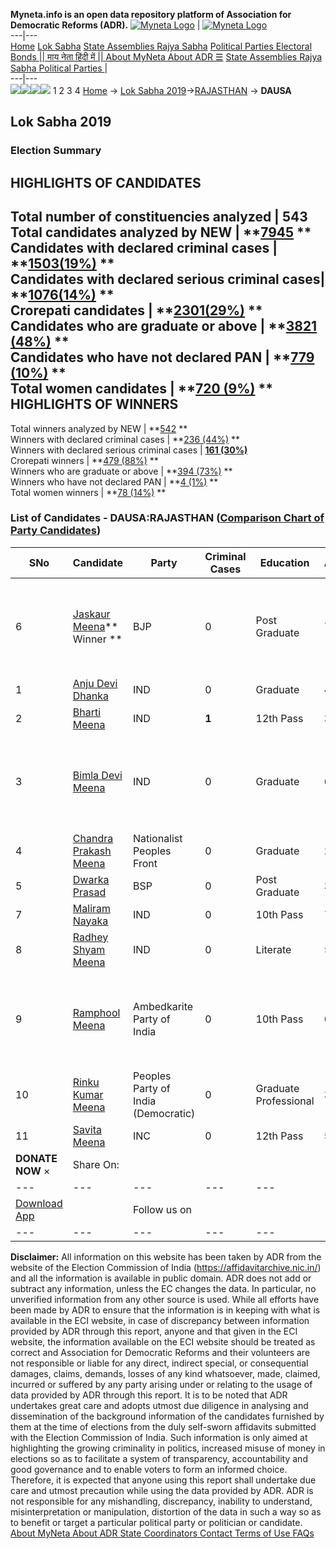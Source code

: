 **Myneta.info is an open data repository platform of Association for Democratic Reforms (ADR).**
[![Myneta Logo](https://www.myneta.info/lib/img/myneta-logo.png)](https://www.myneta.info/) | [![Myneta Logo](https://www.myneta.info/lib/img/adr-logo.png)](https://adrindia.org)  
---|---  
[Home](https://www.myneta.info/) [Lok Sabha](https://www.myneta.info/#ls "Lok Sabha") [ State Assemblies ](https://www.myneta.info/#sa "State Assemblies") [Rajya Sabha](https://www.myneta.info/#rs "Rajya Sabha") [Political Parties ](https://www.myneta.info/party "Political Parties") [ Electoral Bonds ](https://www.myneta.info/electoral_bonds "Electoral Bonds") [ || माय नेता हिंदी में || ](https://translate.google.co.in/translate?prev=hp&hl=en&js=y&u=www.myneta.info&sl=en&tl=hi&history_state0=) [ About MyNeta ](https://adrindia.org/content/about-myneta) [ About ADR ](https://adrindia.org/about-adr/who-we-are) [☰](javascript:void\(0\))
[ State Assemblies ](https://www.myneta.info/#sa "State Assemblies") [ Rajya Sabha ](https://www.myneta.info/#rs "Rajya Sabha") [ Political Parties ](https://www.myneta.info/party "Political Parties")
|   
---|---  
![](https://www.myneta.info/lib/img/banner/banner-1.png)![](https://www.myneta.info/lib/img/banner/banner-2.png)![](https://www.myneta.info/lib/img/banner/banner-3.png)![](https://www.myneta.info/lib/img/banner/banner-4.png)
1  2  3  4 
[Home](https://www.myneta.info/) → [Lok Sabha 2019](https://www.myneta.info/LokSabha2019/)→[RAJASTHAN](https://www.myneta.info/LokSabha2019/index.php?action=show_constituencies&state_id=53) → **DAUSA**
### 
## Lok Sabha 2019
###  Election Summary 
HIGHLIGHTS OF CANDIDATES  
---  
Total number of constituencies analyzed |  543   
Total candidates analyzed by NEW | **[7945](https://www.myneta.info/LokSabha2019/index.php?action=summary&subAction=candidates_analyzed&sort=candidate#summary) **  
Candidates with declared criminal cases | **[1503(19%)](https://www.myneta.info/LokSabha2019/index.php?action=summary&subAction=crime&sort=candidate#summary) **  
Candidates with declared serious criminal cases| **[1076(14%)](https://www.myneta.info/LokSabha2019/index.php?action=summary&subAction=serious_crime&sort=candidate#summary) **  
Crorepati candidates | **[2301(29%)](https://www.myneta.info/LokSabha2019/index.php?action=summary&subAction=crorepati&sort=candidate#summary) **  
Candidates who are graduate or above | **[3821 (48%)](https://www.myneta.info/LokSabha2019/index.php?action=summary&subAction=education&sort=candidate#summary) **  
Candidates who have not declared PAN | **[779 (10%)](https://www.myneta.info/LokSabha2019/index.php?action=summary&subAction=without_pan&sort=candidate#summary) **  
Total women candidates | **[720 (9%)](https://www.myneta.info/LokSabha2019/index.php?action=summary&subAction=women_candidate&sort=candidate#summary) **  
HIGHLIGHTS OF WINNERS  
---  
Total winners analyzed by NEW | **[542](https://www.myneta.info/LokSabha2019/index.php?action=summary&subAction=winner_analyzed&sort=candidate#summary) **  
Winners with declared criminal cases | **[236 (44%)](https://www.myneta.info/LokSabha2019/index.php?action=summary&subAction=winner_crime&sort=candidate#summary) **  
Winners with declared serious criminal cases | **[161 (30%)](https://www.myneta.info/LokSabha2019/index.php?action=summary&subAction=winner_serious_crime&sort=candidate#summary)**  
Crorepati winners | **[479 (88%)](https://www.myneta.info/LokSabha2019/index.php?action=summary&subAction=winner_crorepati&sort=candidate#summary) **  
Winners who are graduate or above | **[394 (73%)](https://www.myneta.info/LokSabha2019/index.php?action=summary&subAction=winner_education&sort=candidate#summary) **  
Winners who have not declared PAN | **[4 (1%)](https://www.myneta.info/LokSabha2019/index.php?action=summary&subAction=winner_without_pan&sort=candidate#summary) **  
Total women winners | **[78 (14%)](https://www.myneta.info/LokSabha2019/index.php?action=summary&subAction=winner_women&sort=candidate#summary) **  
### List of Candidates - DAUSA:RAJASTHAN ([Comparison Chart of Party Candidates](https://www.myneta.info/LokSabha2019/comparisonchart.php?constituency_id=802))
SNo | Candidate| Party| Criminal Cases| Education| Age| Total Assets| Liabilities  
---|---|---|---|---|---|---|---  
6  | [Jaskaur Meena](https://www.myneta.info/LokSabha2019/candidate.php?candidate_id=11711)** Winner ** | BJP | 0 | Post Graduate| 71 | ![](https://myneta.info/image_v2.php?myneta_folder=LokSabha2019&candidate_id=11711&col=ta) | ![](https://myneta.info/image_v2.php?myneta_folder=LokSabha2019&candidate_id=11711&col=lia)  
1  | [Anju Devi Dhanka](https://www.myneta.info/LokSabha2019/candidate.php?candidate_id=11712) | IND | 0 | Graduate| 42 | Rs 71,55,513 ~ 71 Lacs+ | Rs 24,50,000 ~ 24 Lacs+  
2  | [Bharti Meena](https://www.myneta.info/LokSabha2019/candidate.php?candidate_id=11714) | IND | **1** | 12th Pass| 30 | Rs 33,71,000 ~ 33 Lacs+ | Rs 6,50,000 ~ 6 Lacs+  
3  | [Bimla Devi Meena](https://www.myneta.info/LokSabha2019/candidate.php?candidate_id=11541) | IND | 0 | Graduate| 61 | ![](https://myneta.info/image_v2.php?myneta_folder=LokSabha2019&candidate_id=11541&col=ta) | ![](https://myneta.info/image_v2.php?myneta_folder=LokSabha2019&candidate_id=11541&col=lia)  
4  | [Chandra Prakash Meena](https://www.myneta.info/LokSabha2019/candidate.php?candidate_id=11716) | Nationalist Peoples Front | 0 | Graduate| 26 | Rs 6,00,000 ~ 6 Lacs+ | Rs 0 ~   
5  | [Dwarka Prasad](https://www.myneta.info/LokSabha2019/candidate.php?candidate_id=11715) | BSP | 0 | Post Graduate| 36 | Rs 1,000 ~ 1 Thou+ | Rs 0 ~   
7  | [Maliram Nayaka](https://www.myneta.info/LokSabha2019/candidate.php?candidate_id=11540) | IND | 0 | 10th Pass| 70 | Rs 40,20,000 ~ 40 Lacs+ | Rs 0 ~   
8  | [Radhey Shyam Meena](https://www.myneta.info/LokSabha2019/candidate.php?candidate_id=11229) | IND | 0 | Literate| 50 | Rs 1,89,85,200 ~ 1 Crore+ | Rs 90,00,000 ~ 90 Lacs+  
9  | [Ramphool Meena](https://www.myneta.info/LokSabha2019/candidate.php?candidate_id=11175) | Ambedkarite Party of India | 0 | 10th Pass| 63 | ![](https://myneta.info/image_v2.php?myneta_folder=LokSabha2019&candidate_id=11175&col=ta) | ![](https://myneta.info/image_v2.php?myneta_folder=LokSabha2019&candidate_id=11175&col=lia)  
10  | [Rinku Kumar Meena](https://www.myneta.info/LokSabha2019/candidate.php?candidate_id=11713) | Peoples Party of India (Democratic) | 0 | Graduate Professional| 32 | Rs 1,000 ~ 1 Thou+ | Rs 0 ~   
11  | [Savita Meena](https://www.myneta.info/LokSabha2019/candidate.php?candidate_id=12769) | INC | 0 | 12th Pass| 54 | Rs 11,11,23,791 ~ 11 Crore+ | Rs 14,32,480 ~ 14 Lacs+  
|  **DONATE NOW** × |  Share On:  | [](https://api.whatsapp.com/send?text=https%3A%2F%2Fmyneta.info%2Fpunjab2022%2Findex.php%3Faction%3Dshow_constituencies%26state_id%3D19) | [](https://www.facebook.com/sharer/sharer.php?u=https%3A%2F%2Fmyneta.info%2Fpunjab2022%2Findex.php%3Faction%3Dshow_constituencies%26state_id%3D19) | [](https://twitter.com/share?url=https%3A%2F%2Fmyneta.info%2Fpunjab2022%2Findex.php%3Faction%3Dshow_constituencies%26state_id%3D19)  
---|---|---|---|---  
| [ Download App ](https://play.google.com/store/apps/details?id=com.webrosoft.myneta1&pcampaignid=pcampaignidMKT-Other-global-all-co-prtnr-py-PartBadge-Mar2515-1) | [](https://play.google.com/store/apps/details?id=com.webrosoft.myneta1&pcampaignid=pcampaignidMKT-Other-global-all-co-prtnr-py-PartBadge-Mar2515-1) |  Follow us on  | [](https://www.facebook.com/adrindia.org/) | [](https://twitter.com/adrspeaks) | [](https://groups.google.com/g/national-election-watch?hl=en&pli=1) | [](https://www.instagram.com/adrspeaks/) | [](https://www.youtube.com/user/adrspeaks) | [](https://sharechat.com/profile/adrspeaks)  
---|---|---|---|---|---|---|---|---  
**Disclaimer:** All information on this website has been taken by ADR from the website of the Election Commission of India (https://affidavitarchive.nic.in/) and all the information is available in public domain. ADR does not add or subtract any information, unless the EC changes the data. In particular, no unverified information from any other source is used. While all efforts have been made by ADR to ensure that the information is in keeping with what is available in the ECI website, in case of discrepancy between information provided by ADR through this report, anyone and that given in the ECI website, the information available on the ECI website should be treated as correct and Association for Democratic Reforms and their volunteers are not responsible or liable for any direct, indirect special, or consequential damages, claims, demands, losses of any kind whatsoever, made, claimed, incurred or suffered by any party arising under or relating to the usage of data provided by ADR through this report. It is to be noted that ADR undertakes great care and adopts utmost due diligence in analysing and dissemination of the background information of the candidates furnished by them at the time of elections from the duly self-sworn affidavits submitted with the Election Commission of India. Such information is only aimed at highlighting the growing criminality in politics, increased misuse of money in elections so as to facilitate a system of transparency, accountability and good governance and to enable voters to form an informed choice. Therefore, it is expected that anyone using this report shall undertake due care and utmost precaution while using the data provided by ADR. ADR is not responsible for any mishandling, discrepancy, inability to understand, misinterpretation or manipulation, distortion of the data in such a way so as to benefit or target a particular political party or politician or candidate. 
[ About MyNeta ](https://adrindia.org/content/about-myneta) [ About ADR ](https://adrindia.org/about-adr/who-we-are) [ State Coordinators ](https://adrindia.org/about-adr/state-coordinators) [ Contact ](https://adrindia.org/contact-us) [ Terms of Use ](https://adrindia.org/content/adr-terms-use) [ FAQs ](https://adrindia.org/content/faqs)
